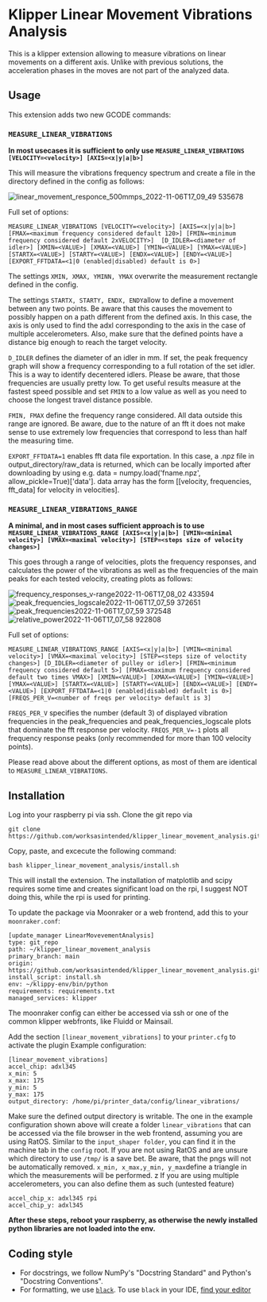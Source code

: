 # Klipper Linear Movement Vibrations Analysis
This is a klipper extension allowing to measure vibrations on linear movements on a different axis. Unlike with previous solutions, the acceleration phases in the moves are not part of the analyzed data. 

## Usage
This extension adds two new GCODE commands:

### `MEASURE_LINEAR_VIBRATIONS`

**In most usecases it is sufficient to only use `MEASURE_LINEAR_VIBRATIONS [VELOCITY=<velocity>] [AXIS=<x|y|a|b>]`**

This will measure the vibrations frequency spectrum and create a file in the directory defined in the config as follows:

![linear_movement_responce_500mmps_2022-11-06T17_09_49 535678](https://user-images.githubusercontent.com/20718963/200202115-f2bc1d8b-4c0a-4628-9fce-29a9f4677a4b.png)

Full set of options:

`MEASURE_LINEAR_VIBRATIONS [VELOCITY=<velocity>] [AXIS=<x|y|a|b>] [FMAX=<maximum frequency considered default 120>] [FMIN=<minimum frequency considered default 2xVELOCITY>]  [D_IDLER=<diameter of idler>] [XMIN=<VALUE>] [XMAX=<VALUE>] [YMIN=<VALUE>] [YMAX=<VALUE>] [STARTX=<VALUE>] [STARTY=<VALUE>] [ENDX=<VALUE>] [ENDY=<VALUE>] [EXPORT_FFTDATA=<1|0 (enabled|disabled) default is 0>]` 


The settings `XMIN, XMAX, YMINN, YMAX` overwrite the measurement rectangle defined in the config. 

The settings `STARTX, STARTY, ENDX, ENDY`allow to define a movement between any two points. Be aware that this causes the movement to possibly happen on a path different from the defined axis. In this case, the axis is only used to find the adxl corresponding to the axis in the case of multiple accelerometers. Also, make sure that the defined points have a distance big enough to reach the target velocity. 

`D_IDLER` defines the diameter of an idler in mm. If set, the peak frequency graph will show a frequency corresponding to a full rotation of the set idler. This is a way to identify decentered idlers. 
Please be aware, that those frequencies are usually pretty low. To get useful results measure at the fastest speed possible and set `FMIN` to a low value as well as you need to choose the longest travel distance possible.

`FMIN, FMAX` define the frequency range considered. All data outside this range are ignored. Be aware, due to the nature of an fft it does not make sense to use extremely low frequencies that correspond to less than half the measuring time. 

`EXPORT_FFTDATA=1` enables fft data file exportation. In this case, a .npz file in output_directory/raw_data is returned, which can be locally imported after downloading by using e.g. data = numpy.load('fname.npz', allow_pickle=True)['data'].  data array has the form [[velocity, frequencies, fft_data] for velocity in velocities].


### `MEASURE_LINEAR_VIBRATIONS_RANGE`

**A minimal, and in most cases sufficient approach is to use `MEASURE_LINEAR_VIBRATIONS_RANGE [AXIS=<x|y|a|b>] [VMIN=<minimal velocity>] [VMAX=<maximal velocity>] [STEP=<steps size of velocity changes>] `**

This goes through a range of velocities, plots the frequency responses, and calculates the power of the vibrations as well as the frequencies of the main peaks for each tested velocity, creating plots as follows:

![frequency_responses_v-range2022-11-06T17_08_02 433594](https://user-images.githubusercontent.com/20718963/200202266-a883232b-1224-411b-a94e-f77ac19949a1.png)
![peak_frequencies_logscale2022-11-06T17_07_59 372651](https://user-images.githubusercontent.com/20718963/200202268-af71abc2-f7da-4b48-abc4-52446ad53799.png)
![peak_frequencies2022-11-06T17_07_59 372548](https://user-images.githubusercontent.com/20718963/200202269-74b2b992-c81d-4a02-8ba2-dcfa5e0c7d72.png)
![relative_power2022-11-06T17_07_58 922808](https://user-images.githubusercontent.com/20718963/200202270-86e9d408-2246-4992-bf54-3dbf3c8bc380.png)


Full set of options:

`MEASURE_LINEAR_VIBRATIONS_RANGE [AXIS=<x|y|a|b>] [VMIN=<minimal velocity>] [VMAX=<maximal velocity>] [STEP=<steps size of veloctity changes>] [D_IDLER=<diameter of pulley or idler>] [FMIN=<minimum frequency considered default 5>] [FMAX=<maximum frequency considered default two times VMAX>] [XMIN=<VALUE>] [XMAX=<VALUE>] [YMIN=<VALUE>] [YMAX=<VALUE>] [STARTX=<VALUE>] [STARTY=<VALUE>] [ENDX=<VALUE>] [ENDY=<VALUE>] [EXPORT_FFTDATA=<1|0 (enabled|disabled) default is 0>] [FREQS_PER_V=<number of freqs per velocity> default is 3]` 


`FREQS_PER_V` specifies the number (default 3) of displayed vibration frequencies in the peak_frequencies and peak_frequencies_logscale plots that dominate the fft response per velocity. `FREQS_PER_V=-1` plots all frequency response peaks (only recommended for more than 100 velocity points).


Please read above about the different options, as most of them are identical to `MEASURE_LINEAR_VIBRATIONS`.




## Installation

Log into your raspberry pi via ssh. Clone the git repo via
```
git clone https://github.com/worksasintended/klipper_linear_movement_analysis.git
```
Copy, paste, and excecute the following command:
``` 
bash klipper_linear_movement_analysis/install.sh
```
This will install the extension. The installation of matplotlib and scipy requires some time and creates significant load on the rpi, I suggest NOT doing this, while the rpi is used for printing. 

To update the package via Moonraker or a web frontend, add this to your `moonraker.conf`:
```
[update_manager LinearMovevementAnalysis]
type: git_repo
path: ~/klipper_linear_movement_analysis
primary_branch: main
origin: https://github.com/worksasintended/klipper_linear_movement_analysis.git
install_script: install.sh
env: ~/klippy-env/bin/python
requirements: requirements.txt
managed_services: klipper

```
The moonraker config can either be accessed via ssh or one of the common klipper webfronts, like Fluidd or Mainsail. 


Add the section `[linear_movement_vibrations]` to your `printer.cfg` to activate the plugin
Example configuration:
```
[linear_movement_vibrations]
accel_chip: adxl345
x_min: 5
x_max: 175
y_min: 5
y_max: 175
output_directory: /home/pi/printer_data/config/linear_vibrations/
```
Make sure the defined output directory is writable. The one in the example configuration shown above will create a folder `linear_vibrations` that can be accessed via the file browser in the web frontend, assuming you are using RatOS. Similar to the `input_shaper folder`, you can find it in the machine tab in the `config` root.  If you are not using RatOS and are unsure which directory to use `/tmp/` is a save bet. Be aware, that the pngs will not be automatically removed.
`x_min, x_max,y_min, y_max`define a triangle in which the measurements will be performed. 
z
If you are using multiple accelerometers, you can also define them as such (untested feature)
```
accel_chip_x: adxl345 rpi
accel_chip_y: adxl345
```
**After these steps, reboot your raspberry, as otherwise the newly installed python libraries are not loaded into the env.**  

## Coding style
- For docstrings, we follow NumPy's "Docstring Standard" and Python's "Docstring Conventions".
- For formatting, we use [`black`](https://black.readthedocs.io/). To use `black` in your IDE, [find your editor](https://black.readthedocs.io/en/stable/integrations/editors.html)
